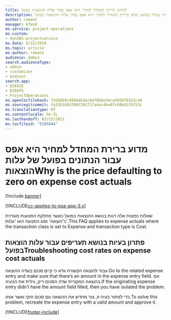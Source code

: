 ```yaml
---
title: מדוע ברירת המחדל למחיר היא אפס עבור עלות ההוצאות בפועל?
description: פתרון בעיות בנושא מדוע ברירת המחדל למחיר היא אפס עבור עלות ההוצאות בפועל.
author: rumant
manager: kfend
ms.service: project-operations
ms.custom:
- dyn365-projectservice
ms.date: 8/22/2018
ms.topic: article
ms.author: rumant
audience: Admin
search.audienceType:
- admin
- customizer
- enduser
search.app:
- D365CE
- D365PS
- ProjectOperations
ms.openlocfilehash: 742b0b9c495b4b3ecb4705be3ece5656f0322ca9
ms.sourcegitcommit: fa32b1893286f20271fa4ec4be8fc68bd135f53c
ms.translationtype: HT
ms.contentlocale: he-IL
ms.lasthandoff: 02/15/2021
ms.locfileid: "5285844"
---
```

# <a name="why-is-the-price-defaulting-to-zero-on-expense-cost-actuals"></a><span data-ttu-id="d1bdc-103">מדוע ברירת המחדל למחיר היא אפס עבור הנתונים בפועל של עלות הוצאות</span><span class="sxs-lookup"><span data-stu-id="d1bdc-103">Why is the price defaulting to zero on expense cost actuals</span></span>

[!include [banner](../includes/psa-now-project-operations.md)]

[!INCLUDE[cc-applies-to-psa-app-3.x](../includes/cc-applies-to-psa-app-3x.md)]

<span data-ttu-id="d1bdc-104">שאלות נפוצות אלה דנות בנושא ההוצאות בפועל כאשר מחלקת התנועות מוגדרת כ'הוצאה' וסוג התנועה הוא 'עלות'.</span><span class="sxs-lookup"><span data-stu-id="d1bdc-104">This FAQ applies to expense actuals where the transaction class is set to Expense and transaction type is Cost.</span></span>

## <a name="troubleshooting-cost-rates-on-expense-cost-actuals"></a><span data-ttu-id="d1bdc-105">פתרון בעיות בנושא תעריפים עבור עלות הוצאות בפועל</span><span class="sxs-lookup"><span data-stu-id="d1bdc-105">Troubleshooting cost rates on expense cost actuals</span></span>

<span data-ttu-id="d1bdc-106">עבור להוצאה הקשורה וודא כי קיים סכום בשדה ההוצאה.</span><span class="sxs-lookup"><span data-stu-id="d1bdc-106">Go to the related expense entry and make sure that there’s an amount in the expense entry field.</span></span> <span data-ttu-id="d1bdc-107">אם בהוצאה המקורית שדה הסכום ריק, גילית את הבעיה.</span><span class="sxs-lookup"><span data-stu-id="d1bdc-107">If the originating expense entry didn’t have the amount field filled, then you have isolated the problem.</span></span>
 
<span data-ttu-id="d1bdc-108">כדי לפתור בעיה זו, צור מחדש את ההוצאה עם סכום חוקי ואשר אותו.</span><span class="sxs-lookup"><span data-stu-id="d1bdc-108">To solve this problem, recreate the expense entry with a valid amount and approve it.</span></span>


[!INCLUDE[footer-include](../includes/footer-banner.md)]
